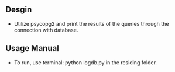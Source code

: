 Desgin
-------------
* Utilize psycopg2 and print the results of the queries through the connection with database.

Usage Manual
-------------
* To run, use terminal: python logdb.py in the residing folder. 



